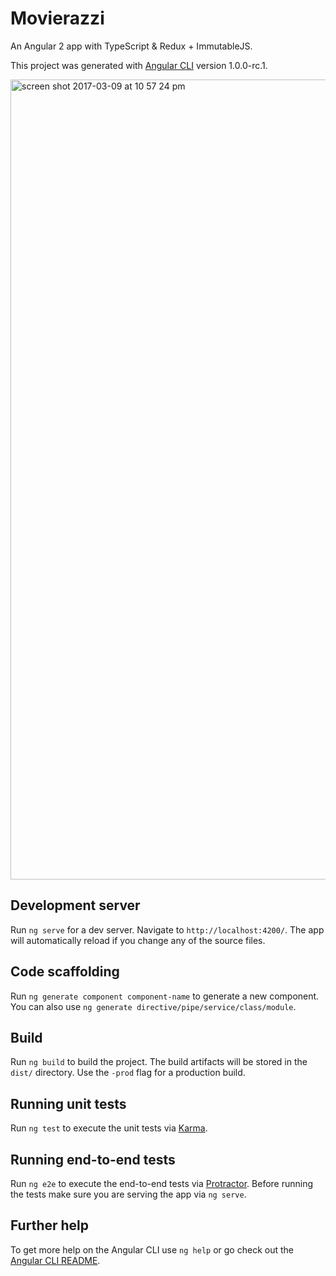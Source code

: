 # Movierazzi

An Angular 2 app with TypeScript & Redux + ImmutableJS.

This project was generated with [Angular CLI](https://github.com/angular/angular-cli) version 1.0.0-rc.1.

<img width="1280" alt="screen shot 2017-03-09 at 10 57 24 pm" src="https://cloud.githubusercontent.com/assets/4329912/23762550/4433a452-051c-11e7-813e-38808f6e7bcd.png">

## Development server
Run `ng serve` for a dev server. Navigate to `http://localhost:4200/`. The app will automatically reload if you change any of the source files.

## Code scaffolding

Run `ng generate component component-name` to generate a new component. You can also use `ng generate directive/pipe/service/class/module`.

## Build

Run `ng build` to build the project. The build artifacts will be stored in the `dist/` directory. Use the `-prod` flag for a production build.

## Running unit tests

Run `ng test` to execute the unit tests via [Karma](https://karma-runner.github.io).

## Running end-to-end tests

Run `ng e2e` to execute the end-to-end tests via [Protractor](http://www.protractortest.org/).
Before running the tests make sure you are serving the app via `ng serve`.

## Further help

To get more help on the Angular CLI use `ng help` or go check out the [Angular CLI README](https://github.com/angular/angular-cli/blob/master/README.md).
